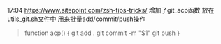 17:04 https://www.sitepoint.com/zsh-tips-tricks/
	增加了git_acp函数
	放在utils_git.sh文件中
	用来批量add/commit/push操作
>function acp() {
  git add .
  git commit -m "$1"
  git push
}